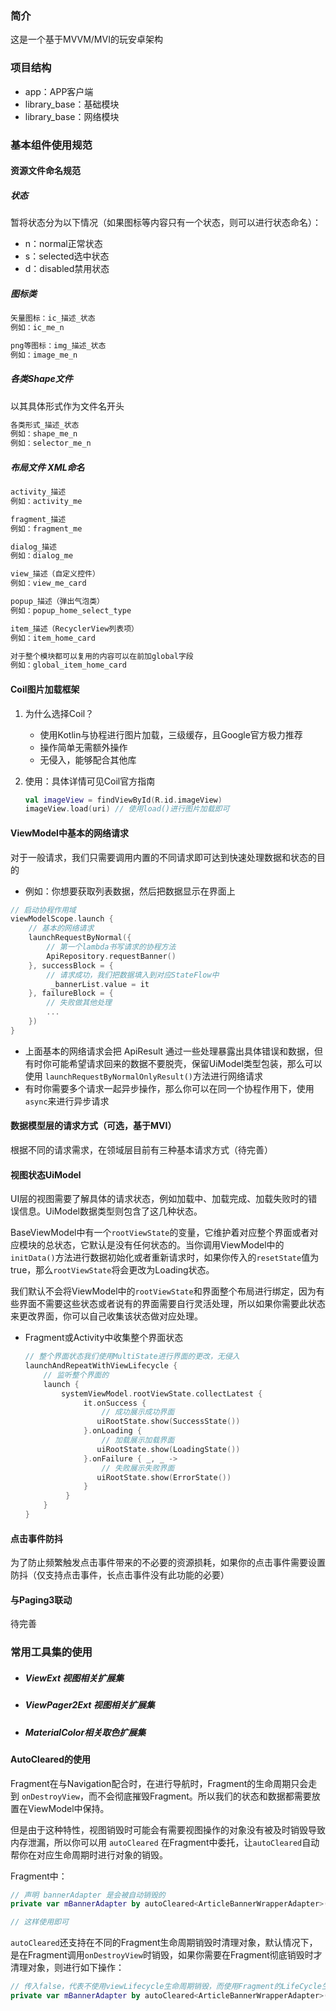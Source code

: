 ### 简介

这是一个基于MVVM/MVI的玩安卓架构

### 项目结构

- app：APP客户端
- library_base：基础模块
- library_base：网络模块



### 基本组件使用规范

#### 资源文件命名规范

##### 状态

暂将状态分为以下情况（如果图标等内容只有一个状态，则可以进行状态命名）：

- n：normal正常状态
- s：selected选中状态
- d：disabled禁用状态

##### 图标类

```xml
矢量图标：ic_描述_状态
例如：ic_me_n

png等图标：img_描述_状态
例如：image_me_n
```

##### 各类Shape文件

以其具体形式作为文件名开头

```xml
各类形式_描述_状态
例如：shape_me_n
例如：selector_me_n
```

##### 布局文件 XML命名

```xml
activity_描述
例如：activity_me

fragment_描述
例如：fragment_me

dialog_描述
例如：dialog_me

view_描述（自定义控件）
例如：view_me_card

popup_描述（弹出气泡类）
例如：popup_home_select_type

item_描述（RecyclerView列表项）
例如：item_home_card

对于整个模块都可以复用的内容可以在前加global字段
例如：global_item_home_card
```



#### Coil图片加载框架

1. 为什么选择Coil？

    - 使用Kotlin与协程进行图片加载，三级缓存，且Google官方极力推荐
    - 操作简单无需额外操作
    - 无侵入，能够配合其他库

2. 使用：具体详情可见Coil官方指南

   ```kotlin
   val imageView = findViewById(R.id.imageView)
   imageView.load(uri) // 使用load()进行图片加载即可
   ```




#### ViewModel中基本的网络请求

对于一般请求，我们只需要调用内置的不同请求即可达到快速处理数据和状态的目的

- 例如：你想要获取列表数据，然后把数据显示在界面上

```kotlin
// 启动协程作用域
viewModelScope.launch {
    // 基本的网络请求
    launchRequestByNormal({
        // 第一个lambda书写请求的协程方法
        ApiRepository.requestBanner()
    }, successBlock = {
        // 请求成功，我们把数据填入到对应StateFlow中
         _bannerList.value = it
    }, failureBlock = {
        // 失败做其他处理
        ...
    })
}
```

- 上面基本的网络请求会把 ApiResult 通过一些处理暴露出具体错误和数据，但有时你可能希望请求回来的数据不要脱壳，保留UiModel类型包装，那么可以使用 `launchRequestByNormalOnlyResult()`方法进行网络请求
- 有时你需要多个请求一起异步操作，那么你可以在同一个协程作用下，使用`async`来进行异步请求




#### 数据模型层的请求方式（可选，基于MVI）

根据不同的请求需求，在领域层目前有三种基本请求方式（待完善）



#### 视图状态UiModel

UI层的视图需要了解具体的请求状态，例如加载中、加载完成、加载失败时的错误信息。UiModel数据类型则包含了这几种状态。

BaseViewModel中有一个`rootViewState`的变量，它维护着对应整个界面或者对应模块的总状态，它默认是没有任何状态的。当你调用ViewModel中的`initData()`方法进行数据初始化或者重新请求时，如果你传入的`resetState`值为true，那么`rootViewState`将会更改为Loading状态。

我们默认不会将ViewModel中的`rootViewState`和界面整个布局进行绑定，因为有些界面不需要这些状态或者说有的界面需要自行灵活处理，所以如果你需要此状态来更改界面，你可以自己收集该状态做对应处理。

- Fragment或Activity中收集整个界面状态

  ```kotlin
  // 整个界面状态我们使用MultiState进行界面的更改，无侵入
  launchAndRepeatWithViewLifecycle {
      // 监听整个界面的
      launch {
          systemViewModel.rootViewState.collectLatest {
               it.onSuccess {
                   // 成功展示成功界面
                  uiRootState.show(SuccessState())
               }.onLoading {
                   // 加载展示加载界面
                  uiRootState.show(LoadingState())
               }.onFailure { _, _ ->
                   // 失败展示失败界面
                  uiRootState.show(ErrorState())
               }
           }
      }
  }
  ```

  


#### 点击事件防抖

为了防止频繁触发点击事件带来的不必要的资源损耗，如果你的点击事件需要设置防抖（仅支持点击事件，长点击事件没有此功能的必要）



#### 与Paging3联动

待完善



### 常用工具集的使用

- ##### ViewExt 视图相关扩展集

- ##### ViewPager2Ext 视图相关扩展集

- ##### MaterialColor相关取色扩展集



#### AutoCleared的使用

Fragment在与Navigation配合时，在进行导航时，Fragment的生命周期只会走到 `onDestroyView`，而不会彻底摧毁Fragment。所以我们的状态和数据都需要放置在ViewModel中保持。

但是由于这种特性，视图销毁时可能会有需要视图操作的对象没有被及时销毁导致内存泄漏，所以你可以用 `autoCleared` 在Fragment中委托，让`autoCleared`自动帮你在对应生命周期时进行对象的销毁。

Fragment中：

```kotlin
// 声明 bannerAdapter 是会被自动销毁的
private var mBannerAdapter by autoCleared<ArticleBannerWrapperAdapter>()

// 这样使用即可
```

`autoCleared`还支持在不同的Fragment生命周期销毁时清理对象，默认情况下，是在Fragment调用`onDestroyView`时销毁，如果你需要在Fragment彻底销毁时才清理对象，则进行如下操作：

```kotlin
// 传入false，代表不使用viewLifecycle生命周期销毁，而使用Fragment的LifeCycle生命周期进行销毁
private var mBannerAdapter by autoCleared<ArticleBannerWrapperAdapter>(false)
```





